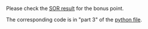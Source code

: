 
Please check the [SOR result](https://github.com/Heidi-cheng/Astro660_Computational_Astronomy/blob/main/Exercise_14/SOR_result.png) for the bonus point.

The corresponding code is in "part 3" of the [python file](https://github.com/Heidi-cheng/Astro660_Computational_Astronomy/blob/main/Exercise_14/laplace_template_L14.ipynb).

